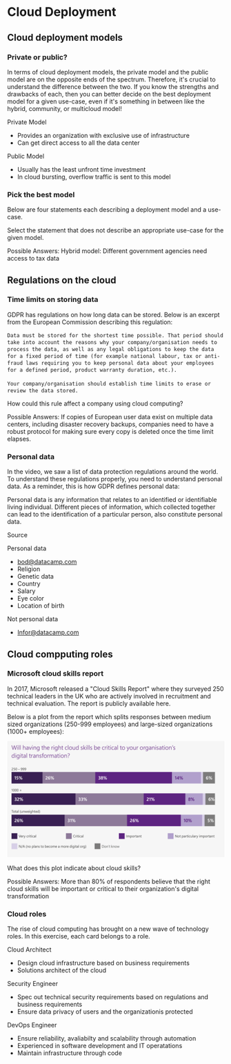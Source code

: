 # Cloud Deployment

## Cloud deployment models

### Private or public?

In terms of cloud deployment models, the private model and the public model are on the opposite ends of the spectrum. Therefore, it's crucial to understand the difference between the two. If you know the strengths and drawbacks of each, then you can better decide on the best deployment model for a given use-case, even if it's something in between like the hybrid, community, or multicloud model!

Private Model

- Provides an organization with exclusive use of infrastructure
- Can get direct access to all the data center

Public Model

- Usually has the least unfront time investment
- In cloud bursting, overflow traffic is sent to this model

### Pick the best model

Below are four statements each describing a deployment model and a use-case.

Select the statement that does not describe an appropriate use-case for the given model.

Possible Answers: Hybrid model: Different government agencies need access to tax data

## Regulations on the cloud

### Time limits on storing data 

GDPR has regulations on how long data can be stored. Below is an excerpt from the European Commission describing this regulation:

```
Data must be stored for the shortest time possible. That period should take into account the reasons why your company/organisation needs to process the data, as well as any legal obligations to keep the data for a fixed period of time (for example national labour, tax or anti-fraud laws requiring you to keep personal data about your employees for a defined period, product warranty duration, etc.).

Your company/organisation should establish time limits to erase or review the data stored.
```

How could this rule affect a company using cloud computing?

Possible Answers: If copies of European user data exist on multiple data centers, including disaster recovery backups, companies need to have a robust protocol for making sure every copy is deleted once the time limit elapses.

### Personal data

In the video, we saw a list of data protection regulations around the world. To understand these regulations properly, you need to understand personal data. As a reminder, this is how GDPR defines personal data:

Personal data is any information that relates to an identified or identifiable living individual. Different pieces of information, which collected together can lead to the identification of a particular person, also constitute personal data.

Source

Personal data

- bod@datacamp.com
- Religion
- Genetic data
- Country
- Salary
- Eye color
- Location of birth

Not personal data

- Infor@datacamp.com

## Cloud compputing roles

### Microsoft cloud skills report

In 2017, Microsoft released a "Cloud Skills Report" where they surveyed 250 technical leaders in the UK who are actively involved in recruitment and technical evaluation. The report is publicly available here.

Below is a plot from the report which splits responses between medium sized organizations (250-999 employees) and large-sized organizations (1000+ employees):

![microsoft](microsoft.png)

What does this plot indicate about cloud skills?

Possible Answers: More than 80% of respondents believe that the right cloud skills will be important or critical to their organization's digital transformation

### Cloud roles

The rise of cloud computing has brought on a new wave of technology roles. In this exercise, each card belongs to a role.

Cloud Architect

- Design cloud infrastructure based on business requirements
- Solutions architect of the cloud

Security Engineer

- Spec out technical security requirements based on regulations and business requirements
- Ensure data privacy of users and the organizationis protected

DevOps Engineer

- Ensure reliability, avaliabilty and scalability through automation
- Experienced in software development and IT operatations
- Maintain infrastructure through code
